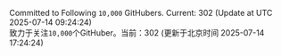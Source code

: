 Committed to Following `10,000` GitHubers. Current: <!-- FOLLOWING_COUNT -->302<!-- FOLLOWING_COUNT --> (Update at UTC <!-- LAST_UPDATED -->2025-07-14 09:24:24<!-- LAST_UPDATED -->)<br>
致力于关注`10,000`个GitHuber。当前：<!-- FOLLOWING_COUNT -->302<!-- FOLLOWING_COUNT --> (更新于北京时间 <!-- LAST_UPDATED_CST -->2025-07-14 17:24:24<!-- LAST_UPDATED_CST -->)
